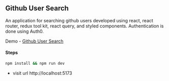 ## Github User Search

An application for searching github users developed using react, react router, redux tool kit, react query, and styled components. Authentication is done using Auth0.

Demo - [Github User Search](https://ashlynz-github-user-search.netlify.app)

#### Steps

```sh
npm install && npm run dev
```

- visit url http://localhost:5173
